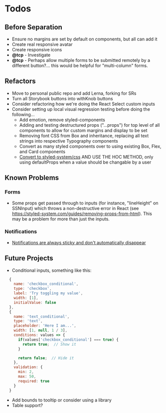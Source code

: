 # Todos

## Before Separation

- Ensure no margins are set by default on components, but all can add it
- Create real responsive avatar
- Create responsive icons
- **@tcp** - Investigate <FastField />
- **@tcp** - Perhaps allow multiple forms to be submitted remotely by a different button?... this would be helpful for "multi-column" forms.

## Refactors

- Move to personal public repo and add Lerna, forking for SRs
- Turn all Storybook buttons into withKnob buttons
- Consider refactoring how we're doing the React Select custom inputs
- Consider setting up local visual regression testing before doing the following...
  - Add emotion, remove styled-components
  - Adding and testing destructured props ("...props") for top level of all components to allow for custom margins and display to be set
  - Removing font CSS from Box and inheritance, replacing all text strings into respective Typography components
  - Convert as many styled components over to using existing Box, Flex, and Card components
  - [Convert to styled-system/css](https://styled-system.com/css/) AND USE THE HOC METHOD, only using defaultProps when a value should be changable by a user

## Known Problems

### Forms

- Some props get passed through to inputs (for instance, "lineHeight" on SSNInput) which throws a non-destructive error in React (see https://styled-system.com/guides/removing-props-from-html). This may be a problem for more than just the inputs.

### Notifications

- [Notifications are always sticky and don't automatically disappear](src/notifications/index.js)

## Future Projects

- Conditional inputs, something like this:

```js
  {
    name: 'checkbox_conditional',
    type: 'checkbox',
    label: 'Try toggling my value',
    width: [1],
    initialValue: false
  },
  {
    name: 'text_conditional',
    type: 'text',
    placeholder: 'Here I am...',
    width: [1, null, 1 / 3],
    conditions: values => {
      if(values['checkbox_conditional'] === true) {
        return true;  // Show it
      }

      return false;  // Hide it
    },
    validation: {
      min: 2,
      max: 50,
      required: true
    }
  }
```

- Add bounds to tooltip or consider using a library
- Table support?
